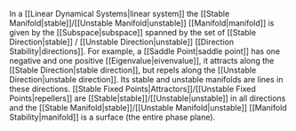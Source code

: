 In a [[Linear Dynamical Systems|linear system]] the [[Stable Manifold|stable]]/[[Unstable Manifold|unstable]] [[Manifold|manifold]] is given by the [[Subspace|subspace]] spanned by the set of [[Stable Direction|stable]] / [[Unstable Direction|unstable]] [[Direction Stability|directions]]. For example, a [[Saddle Point|saddle point]] has one negative and one positive [[Eigenvalue|eivenvalue]], it attracts along the [[Stable Direction|stable direction]], but repels along the [[Unstable Direction|unstable direction]]. Its stable and unstable manifolds are lines in these directions. [[Stable Fixed Points|Attractors]]/[[Unstable Fixed Points|repellers]] are [[Stable|stable]]/[[Unstable|unstable]] in all directions and the [[Stable Manifold|stable]]/[[Unstable Manifold|unstable]] [[Manifold Stability|manifold]] is a surface (the entire phase plane).

